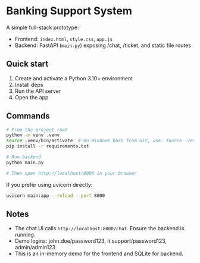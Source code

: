 # Banking Support System

A simple full-stack prototype:
- Frontend: `index.html`, `style.css`, `app.js`
- Backend: FastAPI (`main.py`) exposing /chat, /ticket, and static file routes

## Quick start

1. Create and activate a Python 3.10+ environment
2. Install deps
3. Run the API server
4. Open the app

## Commands

```bash
# From the project root
python -m venv .venv
source .venv/bin/activate  # On Windows bash from Git, use: source .venv/Scripts/activate
pip install -r requirements.txt

# Run backend
python main.py

# Then open http://localhost:8000 in your browser
```

If you prefer using uvicorn directly:

```bash
uvicorn main:app --reload --port 8000
```

## Notes
- The chat UI calls `http://localhost:8000/chat`. Ensure the backend is running.
- Demo logins: john.doe/password123, it.support/password123, admin/admin123
- This is an in-memory demo for the frontend and SQLite for backend.
